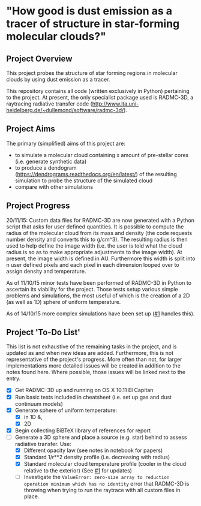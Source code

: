 "How good is dust emission as a tracer of structure in star-forming molecular clouds?"
================================================================================

Project Overview
----------------

This project probes the structure of star forming regions in molecular clouds
by using dust emission as a tracer.

This repository contains all code (written exclusively in Python) pertaining to
the project. At present, the only specialist package used is RADMC-3D, a raytracing
radiative transfer code (http://www.ita.uni-heidelberg.de/~dullemond/software/radmc-3d/).

Project Aims
------------

The primary (simplified) aims of this project are:

- to simulate a molecular cloud containing x amount of pre-stellar cores (i.e. generate synthetic data)
- to produce a dendogram (https://dendrograms.readthedocs.org/en/latest/) of the
  resulting simulation to probe the structure of the simulated cloud
- compare with other simulations

Project Progress
----------------

20/11/15: Custom data files for RADMC-3D are now generated with a Python script that asks for user defined quantities. It is possible to compute the radius of the molecular cloud from its mass and density (the code requests number density and converts this to g/cm^3). The resulting radius is then used to help define the image width (i.e. the user is told what the cloud radius is so as to make appropriate adjustments to the image width). At present, the image width is defined in AU. Furthermore this width is split into n user defined pixels and each pixel in each dimension looped over to assign density and temperature.

As of 11/10/15 minor tests have been performed of RADMC-3D in Python
to ascertain its viability for the project. Those tests setup various simple
problems and simulations, the most useful of which is the creation of a 2D (as well
as 1D) sphere of uniform temperature.

As of 14/10/15 more complex simulations have been set up ([#1](https://github.com/tomasjames/ZiggyStarDust/issues/1) handles this).

Project 'To-Do List'
-------------------
This list is not exhaustive of the remaining tasks in the project, and is updated as and when
new ideas are added. Furthermore, this is not representative of the project's progress. More
often than not, for larger implementations more detailed issues will be created in addition
to the notes found here. Where possible, those issues will be linked next to the entry.

- [x] Get RADMC-3D up and running on OS X 10.11 El Capitan
- [x] Run basic tests included in cheatsheet (i.e. set up gas and dust continuum models)
- [x] Generate sphere of uniform temperature:
  - [x] in 1D &,
  - [x] 2D
- [x] Begin collecting BiBTeX library of references for report
- [ ] Generate a 3D sphere and place a source (e.g. star) behind to assess radiative transfer. Use:
  - [x] Different opacity law (see notes in notebook for papers) 
  - [x] Standard 1/r**2 density profile (i.e. decreasing with radius)
  - [x] Standard molecular cloud temperature profile (cooler in the cloud relative to the exterior)
    (See [#1](https://github.com/tomasjames/ZiggyStarDust/issues/1) for updates)
  - [ ] Investigate the `ValueError: zero-size array to reduction operation minimum which has no identity` error that RADMC-3D is throwing when trying to run the raytrace with all custom files in place.
